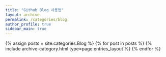 ```yaml
---
title: "Github Blog 사용법"
layout: archive
permalink: /categories/blog
author_profile: true
sidebar_main: true
---
```



{% assign posts = site.categories.Blog %}
{% for post in posts %} {% include archive-category.html type=page.entries_layout %} {% endfor %}
